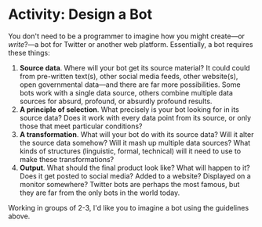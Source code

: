 # Activity: Design a Bot

You don't need to be a programmer to imagine how you might create—or *write*?—a bot for Twitter or another web platform. Essentially, a bot requires these things:

1. **Source data**. Where will your bot get its source material? It could could from pre-written text(s), other social media feeds, other website(s), open governmental data—and there are far more possibilities. Some bots work with a single data source, others combine multiple data sources for absurd, profound, or absurdly profound results. 
2. **A principle of selection**. What precisely is your bot looking for in its source data? Does it work with every data point from its source, or only those that meet particular conditions? 
3. **A transformation**. What will your bot do with its source data? Will it alter the source data somehow? Will it mash up multiple data sources? What kinds of structures (linguistic, formal, technical) will it need to use to make these transformations? 
4. **Output**. What should the final product look like? What will happen to it? Does it get posted to social media? Added to a website? Displayed on a monitor somewhere? Twitter bots are perhaps the most famous, but they are far from the only bots in the world today.

Working in groups of 2-3, I'd like you to imagine a bot using the guidelines above. 

